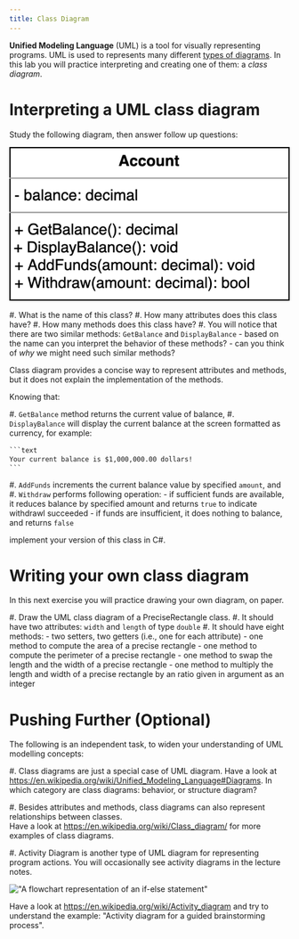 ```yaml
---
title: Class Diagram
---
```



**Unified Modeling Language** (UML) is a tool for visually representing programs. 
UML is used to represents many different [types of diagrams](https://en.wikipedia.org/wiki/Unified_Modeling_Language#Diagrams).
In this lab you will practice interpreting and creating one of them: a _class diagram_. 

# Interpreting a UML class diagram

Study the following diagram, then answer follow up questions:

!["Class diagram for a bank account"](./img/account_class.png)

#. What is the name of this class?
#. How many attributes does this class have?
#. How many methods does this class have?
#. You will notice that there are two similar methods: `GetBalance` and `DisplayBalance`
    - based on the name can you interpret the behavior of these methods?
    - can you think of _why_ we might need such similar methods?

Class diagram provides a concise way to represent attributes and methods, but it does not explain the implementation of the methods.

Knowing that:

#. `GetBalance` method returns the current value of balance,
#. `DisplayBalance` will display the current balance at the screen formatted as currency, for example:

    ```text
    Your current balance is $1,000,000.00 dollars!
    ``` 
    
#. `AddFunds` increments the current balance value by specified `amount`, and
#. `Withdraw` performs following operation:
    - if sufficient funds are available, it reduces balance by specified amount and returns `true` to indicate withdrawl succeeded
    - if funds are insufficient, it does nothing to balance, and returns `false`

implement your version of this class in C\#.

# Writing your own class diagram 

In this next exercise you will practice drawing your own diagram, on paper.

#. Draw the UML class diagram of a PreciseRectangle class.
#. It should have two attributes: `width` and `length` of type `double`
#. It should have eight methods:
    - two setters, two getters (i.e., one for each attribute) 
    - one method to compute the area of a precise rectangle
    - one method to compute the perimeter of a precise rectangle
    - one method to swap the length and the width of a precise rectangle
    - one method to multiply the length and width of a precise rectangle by an ratio given in argument as an integer


# Pushing Further (Optional)

The following is an independent task, to widen your understanding of UML modelling concepts:

#. Class diagrams are just a special case of UML diagram. 
   Have a look at <https://en.wikipedia.org/wiki/Unified_Modeling_Language#Diagrams>.
   In which category are class diagrams: behavior, or structure diagram?
   
#. Besides attributes and methods, class diagrams can also represent relationships between classes.  
   Have a look at <https://en.wikipedia.org/wiki/Class_diagram/> for more examples of class diagrams.

#. Activity Diagram is another type of UML diagram for representing program actions. 
   You will occasionally see activity diagrams in the lecture notes.

   !["A flowchart representation of an if-else statement"](./img/activity_diag_vote_if_else)
    
   Have a look at <https://en.wikipedia.org/wiki/Activity_diagram> and try to 
   understand the example: "Activity diagram for a guided brainstorming process".

